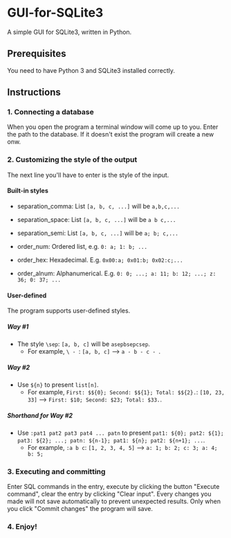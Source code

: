 # GUI-for-SQLite3
A simple GUI for SQLite3, written in Python.

## Prerequisites
You need to have Python 3 and SQLite3 installed correctly.

## Instructions

### 1. Connecting a database

When you open the program a terminal window will come up to you. Enter the path to the database. If it doesn't exist the program will create a new onw.

### 2. Customizing the style of the output

The next line you'll have to enter is the style of the input.

#### Built-in styles

- separation_comma: List `[a, b, c, ...]` will be `a,b,c,...`

- separation_space: List `[a, b, c, ...]` will be `a b c,...`

- separation_semi: List `[a, b, c, ...]` will be `a; b; c,...`

- order_num: Ordered list, e.g. `0: a; 1: b; ...`

- order_hex: Hexadecimal. E.g. `0x00:a; 0x01:b; 0x02:c;...`

- order_alnum: Alphanumerical. E.g. `0: 0; ...; a: 11; b: 12; ...; z: 36; 0: 37; ...`

#### User-defined

The program supports user-defined styles.

##### Way #1

- The style `\sep`: `[a, b, c]` will be `asepbsepcsep`.
  - For example, `\ - `: `[a, b, c]` --> `a - b - c - `.

##### Way #2

- Use `${n}` to present `list[n]`.
  - For example, `First: $${0}; Second: $${1}; Total: $${2}.`: `[10, 23, 33]` --> `First: $10; Second: $23; Total: $33.`.

##### Shorthand for Way #2

- Use `:pat1 pat2 pat3 pat4 ... patn` to present `pat1: ${0}; pat2: ${1}; pat3: ${2}; ...; patn: ${n-1}; pat1: ${n}; pat2: ${n+1}; ...`.
  - For example, `:a b c`: `[1, 2, 3, 4, 5]` --> `a: 1; b: 2; c: 3; a: 4; b: 5;`


### 3. Executing and committing

Enter SQL commands in the entry, execute by clicking the button "Execute command", clear the entry by clicking "Clear input".
Every changes you made will not save automatically to prevent unexpected results. Only when you click "Commit changes" the program will save.

### 4. Enjoy!
